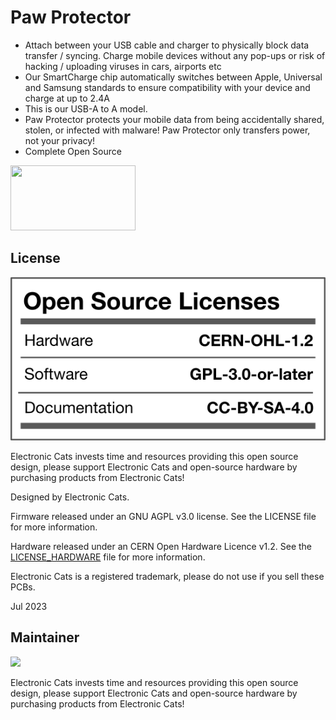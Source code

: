 
# Paw Protector

- Attach between your USB cable and charger to physically block data transfer / syncing. Charge mobile devices without any pop-ups or risk of hacking / uploading viruses in cars, airports etc
- Our SmartCharge chip automatically switches between Apple, Universal and Samsung standards to ensure compatibility with your device and charge at up to 2.4A
- This is our USB-A to A model.
- Paw Protector protects your mobile data from being accidentally shared, stolen, or infected with malware! Paw Protector only transfers power, not your privacy!
- Complete Open Source

<a href="https://electroniccats.com/store/">
  <img src="https://electroniccats.com/wp-content/uploads/badge_store.png" width="200" height="104" />
</a>

## License

![OpenSourceLicense](https://github.com/ElectronicCats/AjoloteBoard/raw/master/OpenSourceLicense.png)

Electronic Cats invests time and resources providing this open source design, please support Electronic Cats and open-source hardware by purchasing products from Electronic Cats!

Designed by Electronic Cats.

Firmware released under an GNU AGPL v3.0 license. See the LICENSE file for more information.

Hardware released under an CERN Open Hardware Licence v1.2. See the [LICENSE_HARDWARE](https://github.com/ElectronicCats/pawprotector/blob/main/LICENSE_HARDWARE.md) file for more information.

Electronic Cats is a registered trademark, please do not use if you sell these PCBs.

Jul 2023
 
## Maintainer

<a
href="https://github.com/sponsors/ElectronicCats">

<img  src="https://electroniccats.com/wp-content/uploads/2020/07/Badge_GHS.png"  height="104" />

</a>

Electronic Cats invests time and resources providing this open source design, please support Electronic Cats and open-source hardware by purchasing products from Electronic Cats!

[Agregando el link como referencia]: <https://github.com/ElectronicCats/Template-Project-KiCAD-CI>
